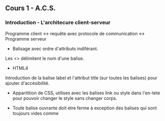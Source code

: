 ## Cours 1 - A.C.S.

### Introduction - L'architecure client-serveur

Programme client <-> requête avec protocole de communication <-> Programme serveur

- Balisage avec ordre d'attributs indiférant.

Les <> délimitent le nom d'une balise.

- HTML4 

Introduction de la balise label et l'attribut title (sur toutes les balises) pour ajouter d'accésibilité.

- Apparitition de CSS, utilises avec les balises link ou style dans l'en-tete pour pouvoir changer le style sans changer corps.


- Toute balise ouvrante doit etre ferme <nom></nom> à exception des balises qui sont toujours vides comme <title />
